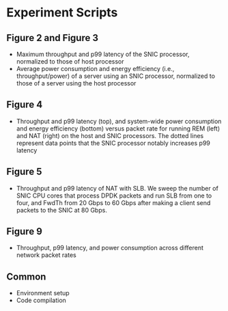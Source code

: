 # Experiment Scripts

## Figure 2 and Figure 3
- Maximum throughput and p99 latency of the SNIC processor, normalized to those of host processor
- Average power consumption and energy efficiency (i.e., throughput/power) of a server using an SNIC processor, normalized to those of a server using the host processor

## Figure 4
- Throughput and p99 latency (top), and system-wide power consumption and energy efficiency (bottom) versus packet rate for running REM (left) and NAT (right) on the host and SNIC processors. The dotted lines represent data points that the SNIC processor notably increases p99 latency

## Figure 5
- Throughput and p99 latency of NAT with SLB. We sweep the number of SNIC CPU cores that process DPDK packets and run SLB from one to four, and FwdTh from 20 Gbps to 60 Gbps after making a client send packets to the SNIC at 80 Gbps.

## Figure 9
- Throughput, p99 latency, and power consumption across different network packet rates

## Common
- Environment setup
- Code compilation